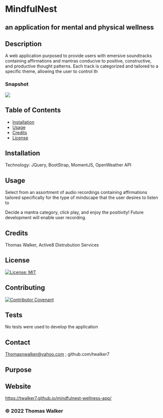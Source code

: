 # MindfulNest
## an application for mental and physical wellness 

## Description 

 A web application purposed to provide users with emersive soundtracks containing affirmations and mantras conducive to positive, constructive, and productive thought patterns. Each track is categorized and tailored to a specific theme, allowing the user to control th
 
 ### Snapshot

![](screenshot.png)



## Table of Contents

* [Installation](#installation)
* [Usage](#usage)
* [Credits](#credits)
* [License](#license)


## Installation

Technology: JQuery, BootStrap, MomentJS, OpenWeather API

## Usage 

Select from an assortment of audio recordings containing affirmations tailored specifically for the type of mindscape that the user desires to listen to

Decide a mantra category, click play, and enjoy the positivity! Future development will enable user recording.

## Credits

Thomas Walker, Active8 Distrubution Services 

## License

[![License: MIT](https://img.shields.io/badge/License-MIT-yellow.svg)](https://opensource.org/licenses/MIT)


## Contributing

[![Contributor Covenant](https://img.shields.io/badge/Contributor%20Covenant-2.0-4baaaa.svg)](code_of_conduct.md)
    




## Tests
 No tests were used to develop the application 
        

## Contact

 Thomasnwalker@yahoo.com ; github.com/twalker7

## Purpose 


## Website 
https://twalker7.github.io/mindfulnest-wellness-app/


 ### © 2022 Thomas Walker
